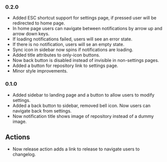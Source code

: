 ### 0.2.0
  - Added ESC shortcut support for settings page, if pressed user will be redirected to home page.
  - In home page users can navigate between notifications by arrow up and arrow down keys.
  - If loading notifications failed, users will see an error state.
  - If there is no notification, users will se an empty state.
  - Sync icon in sidebar now spins if notifications are loading.
  - Added title attributes to only-icon buttons.
  - Now back button is disabled instead of invisible in non-settings pages.
  - Added a button for repository link to settings page.
  - Minor style improvements.

### 0.1.0
  - Added sidebar to landing page and a button to allow users to modify settings.
  - Added a back button to sidebar, removed bell icon. Now users can navigate back from settings.
  - Now notification title shows image of repository instead of a dummy image.

## Actions
  - Now release action adds a link to release to navigate users to changelog.
